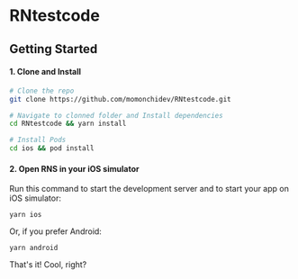# RNtestcode

## Getting Started

#### 1. Clone and Install

```bash
# Clone the repo
git clone https://github.com/momonchidev/RNtestcode.git

# Navigate to clonned folder and Install dependencies
cd RNtestcode && yarn install

# Install Pods
cd ios && pod install
```

#### 2. Open RNS in your iOS simulator

Run this command to start the development server and to start your app on iOS simulator:

```
yarn ios
```

Or, if you prefer Android:

```
yarn android
```

That's it! Cool, right?
